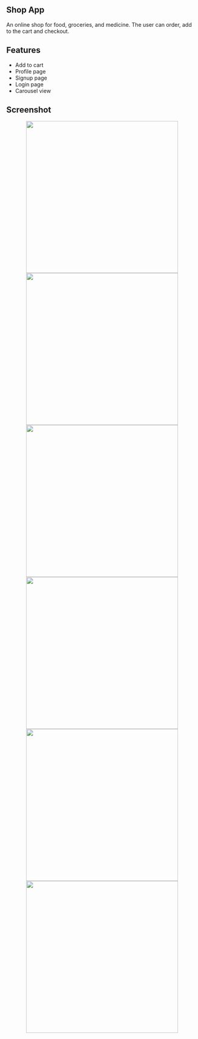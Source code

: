 ## Shop App
 An online shop for food, groceries, and medicine. The user can order, add to the cart and checkout.

## Features
 - Add to cart
 - Profile page
 - Signup page
 - Login page
 - Carousel view

## Screenshot


<p align="center">
  <img height="400px" src="https://github.com/tie-tan/shopapp/assets/78724211/81198734-d913-4b88-ad76-1106a04416c8"/>
  <img height="400px" src="https://github.com/tie-tan/shopapp/assets/78724211/d3b7bc52-134f-42bd-b534-6f13839ae081"/>
  <img height="400px" src="https://github.com/tie-tan/shopapp/assets/78724211/56cff63f-4d25-4bec-b245-708113053cae"/>
  <img height="400px" src="https://github.com/tie-tan/shopapp/assets/78724211/9df030ce-7e5e-4d72-8143-df18c9c10619"/>
  <img height="400px" src="https://github.com/tie-tan/shopapp/assets/78724211/612e1aaa-9689-4449-80de-9b6bcd74c427"/>
  <img height="400px" src="https://github.com/tie-tan/shopapp/assets/78724211/4b542566-f4da-42b4-ad36-d2f81c6184c4"/>
</p>
